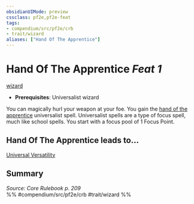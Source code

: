 ```yaml
---
obsidianUIMode: preview
cssclass: pf2e,pf2e-feat
tags:
- compendium/src/pf2e/crb
- trait/wizard
aliases: ["Hand Of The Apprentice"]
---
```

# Hand Of The Apprentice  *Feat 1*  
[wizard](rules/traits/wizard.md)  

- **Prerequisites**: Universalist wizard

You can magically hurl your weapon at your foe. You gain the [hand of the apprentice](compendium/spells/hand-of-the-apprentice.md) universalist spell. Universalist spells are a type of focus spell, much like school spells. You start with a focus pool of 1 Focus Point.

## Hand Of The Apprentice leads to...

[Universal Versatility](compendium/feats/universal-versatility.md)

## Summary

*Source: Core Rulebook p. 209*  
%% #compendium/src/pf2e/crb #trait/wizard %%